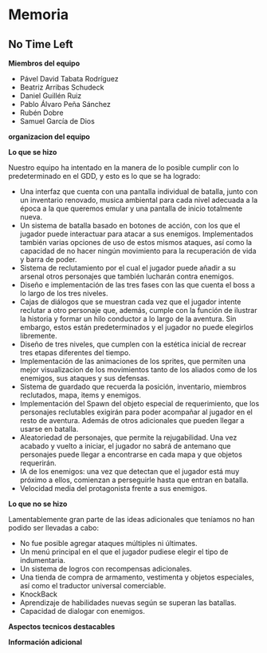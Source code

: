 # Memoria

## No Time Left

**Miembros del equipo**

* Pável David Tabata Rodríguez
* Beatriz Arribas Schudeck
* Daniel Guillén Ruiz
* Pablo Álvaro Peña Sánchez
* Rubén Dobre
* Samuel García de Dios

**organizacion del equipo**

**Lo que se hizo**

Nuestro equipo ha intentado en la manera de lo posible cumplir con lo predeterminado en el GDD, y esto es lo que se ha logrado: 
*  Una interfaz que cuenta con una pantalla individual de batalla, junto con un inventario renovado, musica ambiental para cada nivel adecuada a la época a la que queremos emular  y una pantalla de inicio totalmente nueva.
*  Un sistema de batalla basado en botones de acción, con los que el jugador puede interactuar para atacar a sus enemigos. Implementados también varias opciones de uso de estos mismos ataques, así como la capacidad de no hacer ningún movimiento para la recuperación de vida y barra de poder.
*  Sistema de reclutamiento por el cual el jugador puede añadir a su arsenal otros personajes que también lucharán contra enemigos. 
*  Diseño  e implementación de las tres fases con las que cuenta el boss a lo largo de los tres niveles.
*  Cajas de diálogos que se muestran cada vez que el jugador intente reclutar a otro personaje que, además, cumple con la función de ilustrar la historia y formar un hilo conductor a lo largo de la aventura. Sin embargo, estos están predeterminados y el jugador no puede elegirlos libremente. 
*  Diseño de tres niveles, que cumplen con la estética inicial de recrear tres etapas diferentes del tiempo. 
*  Implementación de las animaciones de los sprites, que permiten una mejor visualizacion de los movimientos tanto de los aliados como de los enemigos, sus ataques y sus defensas.
*  Sistema de guardado que recuerda la posición, inventario, miembros reclutados, mapa, items y enemigos.
*  Implementación del Spawn del objeto especial de requerimiento, que los personajes reclutables exigirán para poder acompañar al jugador en el resto de aventura. Además de otros adicionales que pueden llegar a usarse en batalla. 
*  Aleatoriedad de personajes, que permite la rejugabilidad. Una vez acabado y vuelto a iniciar, el jugador no sabrá de antemano que personajes puede llegar a encontrarse en cada mapa y que objetos requerirán.
*  IA de los enemigos: una vez que detectan que el jugador está muy próximo a ellos, comienzan a perseguirle hasta que entran en batalla.
*  Velocidad media del protagonista frente a sus enemigos. 

**Lo que no se hizo**

Lamentablemente gran parte de las ideas adicionales que teníamos no han podido ser llevadas a cabo: 

* No fue posible agregar ataques múltiples ni últimates. 
* Un menú principal en el que el jugador pudiese elegir el tipo de indumentaria. 
* Un sistema de logros con recompensas adicionales. 
* Una tienda de compra de armamento, vestimenta y objetos especiales, así como el traductor universal comerciable.
* KnockBack
* Aprendizaje de habilidades nuevas según se superan las batallas.
* Capacidad de dialogar con enemigos. 

**Aspectos tecnicos destacables**

**Información adicional**
